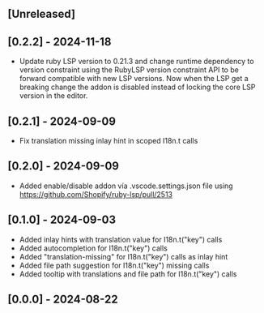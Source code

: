 ## [Unreleased]
## [0.2.2] - 2024-11-18

- Update ruby LSP version to 0.21.3 and change runtime dependency to version constraint using the RubyLSP version constraint API to be forward compatible with new LSP versions. Now when the LSP get a breaking change the addon is disabled instead of locking the core LSP version in the editor.

## [0.2.1] - 2024-09-09

- Fix translation missing inlay hint in scoped I18n.t calls

## [0.2.0] - 2024-09-09

- Added enable/disable addon vía .vscode.settings.json file using https://github.com/Shopify/ruby-lsp/pull/2513

## [0.1.0] - 2024-09-03

- Added inlay hints with translation value for I18n.t("key") calls
- Added autocompletion for I18n.t("key") calls
- Added "translation-missing" for I18n.t("key") calls as inlay hint
- Added file path suggestion for I18n.t("key") missing calls
- Added tooltip with translations and file path for I18n.t("key") calls

## [0.0.0] - 2024-08-22
